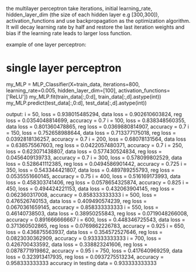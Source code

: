 
the multilayer perceptron take iterations, initial learning_rate, hidden_layer_dim (the size of each hidden layer e.g [300,300]), activation_functions and use backpropagation as the optimization algorithm. It will decay learning rate by half and restore the last iteration weights and bias if the learning rate leads to larger loss function. 

example of one layer perceptron: 

# single layer perceptron
my_MLP = MLP_Classifier(X=train_data, iterations=800, learning_rate=0.005, hidden_layer_dim=[100], activation_functions=['ReLU'])
my_MLP.fit(train_data[:,0:d], train_data[:,d].astype(int))
my_MLP.predict(test_data[:,0:d], test_data[:,d].astype(int))

output:
i = 50, loss = 0.938015485294, data loss = 0.902610603824, reg loss = 0.0354048814699, accuracy = 0.7 
i = 100, loss = 0.838348560355, data loss = 0.801360478865, reg loss = 0.0369880814907, accuracy = 0.7 
i = 150, loss = 0.752658988644, data loss = 0.713377175018, reg loss = 0.0392818136257, accuracy = 0.7 
i = 200, loss = 0.68078131564, data loss = 0.638575567603, reg loss = 0.0422057480371, accuracy = 0.7 
i = 250, loss = 0.623071438807, data loss = 0.577430524834, reg loss = 0.0456409139733, accuracy = 0.7 
i = 300, loss = 0.578099802529, data loss = 0.528641112385, reg loss = 0.0494586901442, accuracy = 0.725 
i = 350, loss = 0.543344421807, data loss = 0.489789255793, reg loss = 0.0535551660145, accuracy = 0.75 
i = 400, loss = 0.516169173993, data loss = 0.458303741406, reg loss = 0.0578654325874, accuracy = 0.825 
i = 450, loss = 0.494424221153, data loss = 0.432063904145, reg loss = 0.062360317008, accuracy = 0.858333333333 
i = 500, loss = 0.476526740153, data loss = 0.409490574239, reg loss = 0.0670361659145, accuracy = 0.858333333333 
i = 550, loss = 0.46140738503, data loss = 0.38950255843, reg loss = 0.0719048266008, accuracy = 0.891666666667 
i = 600, loss = 0.448346725543, data loss = 0.371360502865, reg loss = 0.0769862226783, accuracy = 0.925 
i = 650, loss = 0.436875563937, data loss = 0.354572527646, reg loss = 0.0823030362909, accuracy = 0.933333333333 
i = 700, loss = 0.426700433592, data loss = 0.338823241606, reg loss = 0.0878771919862, accuracy = 0.95 
i = 750, loss = 0.417640969259, data loss = 0.323913417935, reg loss = 0.0937275513234, accuracy = 0.958333333333 
accuracy in testing data = 0.933333333333

